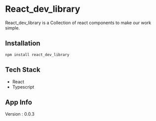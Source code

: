 
# React_dev_library

React_dev_library is a Collection of react components to make our work simple.


## Installation

```
npm install react_dev_library
```

## Tech Stack

  - React
  - Typescript


## App Info

Version : 0.0.3
